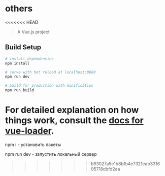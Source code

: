 # others

<<<<<<< HEAD
> A Vue.js project

## Build Setup

``` bash
# install dependencies
npm install

# serve with hot reload at localhost:8080
npm run dev

# build for production with minification
npm run build
```

For detailed explanation on how things work, consult the [docs for vue-loader](http://vuejs.github.io/vue-loader).
=======
npm i - установить пакеты

npm run dev - запустить локальный сервер
>>>>>>> b93027a5e1b8bfb4e7321eab331605718dbfd2aa
